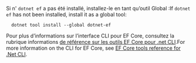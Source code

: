 <span data-ttu-id="c9a43-101">Si n' `dotnet ef` a pas été installé, installez-le en tant qu’outil Global :</span><span class="sxs-lookup"><span data-stu-id="c9a43-101">If `dotnet ef` has not been installed, install it as a global tool:</span></span>

```dotnetcli
  dotnet tool install --global dotnet-ef
```

<span data-ttu-id="c9a43-102">Pour plus d’informations sur l’interface CLI pour EF Core, consultez la rubrique informations [de référence sur les outils EF Core pour .net CLI](/ef/core/miscellaneous/cli/dotnet).</span><span class="sxs-lookup"><span data-stu-id="c9a43-102">For more information on the CLI for EF Core, see [EF Core tools reference for .Net CLI](/ef/core/miscellaneous/cli/dotnet).</span></span>
